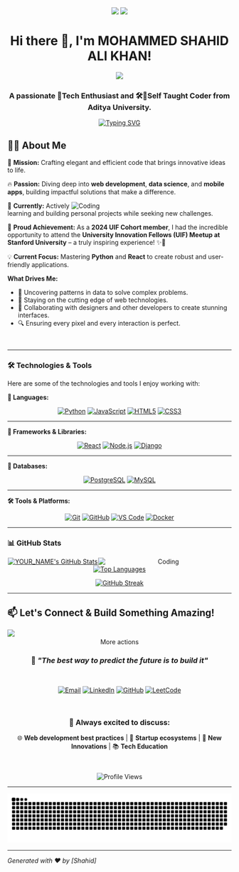 <div id="header" align="center">
  <div display="flex">
    
  <img src="https://media.giphy.com/media/M9gbBd9nbDrOTu1Mqx/giphy.gif"  width="100"/>
  <img src="https://user-images.githubusercontent.com/74038190/235224431-e8c8c12e-6826-47f1-89fb-2ddad83b3abf.gif"  width="100"/>

  </div>
    
  <h1>Hi there 👋, I'm MOHAMMED SHAHID ALI KHAN!</h1>
  
  <img src="https://user-images.githubusercontent.com/74038190/225813708-98b745f2-7d22-48cf-9150-083f1b00d6c9.gif" Width="600"/>
  
  <h3>A passionate 🤖Tech Enthusiast and 🛠️🧠Self Taught Coder from Aditya University.</h3>

  
[![Typing SVG](https://readme-typing-svg.demolab.com?font=Fira+Code&weight=600&size=21&pause=1000&color=9E71F7&width=435&lines=Let's+build+something+Amazing!;Incubating++Entrepreneurship;Always+Learning+New+Things)](https://git.io/typing-svg)


</div>


## 🙋‍♂️ About Me

🎯  **Mission:** Crafting elegant and efficient code that brings innovative ideas to life.


🔥  **Passion:** Diving deep into **web development**, **data science**, and **mobile apps**, building impactful solutions that make a difference.

<img align="right" alt="Coding" width="360"   src="https://cdn.dribbble.com/users/1162077/screenshots/3848914/programmer.gif">

🏢  **Currently:** Actively learning and building personal projects while seeking new challenges.

🌟  **Proud Achievement:** As a **2024 UIF Cohort member**, I had the incredible opportunity to attend the **University Innovation Fellows (UIF) Meetup at Stanford University** – a truly inspiring experience! ✨🌉



💡  **Current Focus:** Mastering **Python** and **React** to create robust and user-friendly applications.

**What Drives Me:**

* 🧠 Uncovering patterns in data to solve complex problems.
* 🚀 Staying on the cutting edge of web technologies.
* 🤝 Collaborating with designers and other developers to create stunning interfaces.
* 🔍 Ensuring every pixel and every interaction is perfect.

<br clear="both"/>

---

### 🛠️ Technologies & Tools

Here are some of the technologies and tools I enjoy working with:

**📜 Languages:**

<div align="center">

[![Python](https://img.shields.io/badge/Python-3776AB?style=for-the-badge&logo=python&logoColor=white)](https://www.python.org/)
[![JavaScript](https://img.shields.io/badge/JavaScript-F7DF1E?style=for-the-badge&logo=javascript&logoColor=black)](https://developer.mozilla.org/en-US/docs/Web/JavaScript)
[![HTML5](https://img.shields.io/badge/HTML5-E34F26?style=for-the-badge&logo=html5&logoColor=white)](https://developer.mozilla.org/en-US/docs/Web/HTML)
[![CSS3](https://img.shields.io/badge/CSS3-1572B6?style=for-the-badge&logo=css3&logoColor=white)](https://developer.mozilla.org/en-US/docs/Web/CSS)

</div>

---

**🧰 Frameworks & Libraries:**

<div align="center">

  
[![React](https://img.shields.io/badge/React-61DAFB?style=for-the-badge&logo=react&logoColor=black)](https://react.dev/)
[![Node.js](https://img.shields.io/badge/Node.js-339933?style=for-the-badge&logo=node.js&logoColor=white)](https://nodejs.org/en)
[![Django](https://img.shields.io/badge/Django-092E20?style=for-the-badge&logo=django&logoColor=white)](https://www.djangoproject.com/)

</div>


---

**💾 Databases:**


<div align="center">

  
[![PostgreSQL](https://img.shields.io/badge/PostgreSQL-316192?style=for-the-badge&logo=postgresql&logoColor=white)](https://www.postgresql.org/)
[![MySQL](https://img.shields.io/badge/MySQL-4479A1?style=for-the-badge&logo=mysql&logoColor=white)](https://www.mysql.com/)

</div>


---

**🛠️ Tools & Platforms:**


<div align="center">
  
[![Git](https://img.shields.io/badge/Git-F05032?style=for-the-badge&logo=git&logoColor=white)](https://git-scm.com/)
[![GitHub](https://img.shields.io/badge/GitHub-181717?style=for-the-badge&logo=github&logoColor=white)](https://github.com/)
[![VS Code](https://img.shields.io/badge/VS%20Code-007ACC?style=for-the-badge&logo=visual-studio-code&logoColor=white)](https://code.visualstudio.com/)
[![Docker](https://img.shields.io/badge/Docker-2496ED?style=for-the-badge&logo=docker&logoColor=white)](https://www.docker.com/)

</div>

---

### 📊 GitHub Stats


<div align="center">

<img align="right" alt="Coding" width="300"   src="https://user-images.githubusercontent.com/74038190/212750996-938b257b-266c-45a7-9af7-655341c0f58b.gif">
  
[![YOUR_NAME's GitHub Stats](https://github-readme-stats.vercel.app/api?username=23A91A0537&show_icons=true&theme=dracula&count_private=true)](https://github.com/anuraghazra/github-readme-stats)
[![Top Languages](https://github-readme-stats.vercel.app/api/top-langs/?username=23A91A0537&layout=compact&theme=dracula)](https://github.com/anuraghazra/github-readme-stats)

[![GitHub Streak](https://github-readme-streak-stats.herokuapp.com/?user=23A91A0537&theme=dracula)](https://git.io/streak-stats)
</div>

---



## 📫 Let's Connect & Build Something Amazing!

<img src="https://user-images.githubusercontent.com/74038190/221352989-518609ab-b4d1-459e-929f-a08cd2bd9b3c.gif" Width="500"/>

<div align="center">More actions

### 🌟 *"The best way to predict the future is to build it"*

<br>

[![Email](https://img.shields.io/badge/Email-D14836?style=for-the-badge&logo=gmail&logoColor=white)](mailto:mdshahidalikhan20@gmail.com)
[![LinkedIn](https://img.shields.io/badge/LinkedIn-0077B5?style=for-the-badge&logo=linkedin&logoColor=white)](https://www.linkedin.com/in/shahid-ali-khan-mohammed-7a51a12b6/)
[![GitHub](https://img.shields.io/badge/GitHub-100000?style=for-the-badge&logo=github&logoColor=white)](https://github.com/shahid200620)
[![LeetCode](https://img.shields.io/badge/LeetCode-FFA116?style=for-the-badge&logo=leetcode&logoColor=black)](https://leetcode.com/u/mdshahidalikhan20/)

<br>

### 💭 Always excited to discuss:
🌐 **Web development best practices** | 🚀 **Startup ecosystems** | 🧠 **New Innovations** | 📚 **Tech Education**

<br>

![Profile Views](https://komarev.com/ghpvc/?username=shahid200620&style=for-the-badge&color=blueviolet)

---

<img src="https://raw.githubusercontent.com/Platane/snk/output/github-contribution-grid-snake-dark.svg" alt="Snake animation" />

</div>

---

_Generated with ❤️ by [Shahid]_
